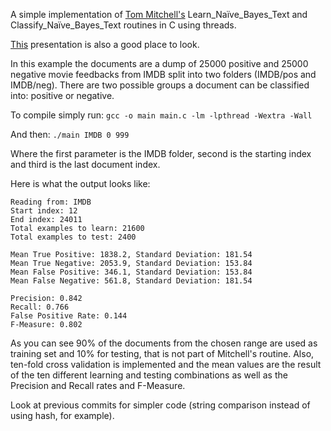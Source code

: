 A simple implementation of [Tom Mitchell's](http://personal.disco.unimib.it/Vanneschi/McGrawHill_-_Machine_Learning_-Tom_Mitchell.pdf) Learn_Naïve_Bayes_Text and Classify_Naïve_Bayes_Text routines in C using threads.

[This](https://www-old.cs.uni-paderborn.de/fileadmin/Informatik/AG-Kleine-Buening/files/ws13/ml/unit-en-bayesian-text-classification.pdf) presentation is also a good place to look.

In this example the documents are a dump of 25000 positive and 25000 negative movie feedbacks from IMDB split into two folders (IMDB/pos and IMDB/neg). There are two possible groups a document can be classified into: positive or negative.

To compile simply run:
`gcc -o main main.c -lm -lpthread -Wextra -Wall`

And then:
`./main IMDB 0 999`

Where the first parameter is the IMDB folder, second is the starting index and third is the last document index.

Here is what the output looks like:
```
Reading from: IMDB
Start index: 12
End index: 24011
Total examples to learn: 21600
Total examples to test: 2400

Mean True Positive: 1838.2, Standard Deviation: 181.54
Mean True Negative: 2053.9, Standard Deviation: 153.84
Mean False Positive: 346.1, Standard Deviation: 153.84
Mean False Negative: 561.8, Standard Deviation: 181.54

Precision: 0.842
Recall: 0.766
False Positive Rate: 0.144
F-Measure: 0.802
```

As you can see 90% of the documents from the chosen range are used as training set and 10% for testing, that is not part of Mitchell's routine. Also, ten-fold cross validation is implemented and the mean values are the result of the ten different learning and testing combinations as well as the Precision and Recall rates and F-Measure.

Look at previous commits for simpler code (string comparison instead of using hash, for example).

